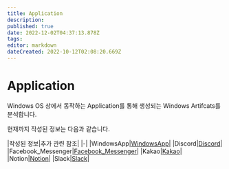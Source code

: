 ```yaml
---
title: Application
description: 
published: true
date: 2022-12-02T04:37:13.878Z
tags: 
editor: markdown
dateCreated: 2022-10-12T02:08:20.669Z
---
```


# Application
Windows OS 상에서 동작하는 Application를 통해 생성되는  Windows Artifcats를 분석합니다.

현재까지 작성된 정보는 다음과 같습니다.

|작성된 정보|추가 관련 참조|
|-|
|WindowsApp|[WindowsApp](/ko/Application/WindowsApp)|
|Discord|[Discord](/ko/Application/Discord)|
|Facebook_Messenger|[Facebook_Messenger](/ko/Application/Facebook_Messenger)|
|Kakao|[Kakao](/ko/Application/Kakao)|
|Notion|[Notion](/ko/Application/Notion)|
|Slack|[Slack](/ko/Application/Slack)|
